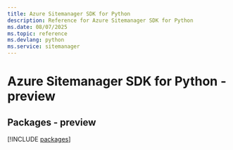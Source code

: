 ```yaml
---
title: Azure Sitemanager SDK for Python
description: Reference for Azure Sitemanager SDK for Python
ms.date: 08/07/2025
ms.topic: reference
ms.devlang: python
ms.service: sitemanager
---
```

# Azure Sitemanager SDK for Python - preview
## Packages - preview
[!INCLUDE [packages](sitemanager-index.md)]